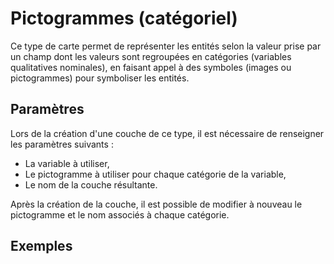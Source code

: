 # Pictogrammes (catégoriel)

Ce type de carte permet de représenter les entités selon la valeur prise par un champ dont les valeurs sont regroupées en catégories (variables qualitatives nominales),
en faisant appel à des symboles (images ou pictogrammes) pour symboliser les entités.

## Paramètres

Lors de la création d'une couche de ce type, il est nécessaire de renseigner les paramètres suivants :

- La variable à utiliser,
- Le pictogramme à utiliser pour chaque catégorie de la variable,
- Le nom de la couche résultante.

Après la création de la couche, il est possible de modifier à nouveau le pictogramme et le nom associés à chaque catégorie.


## Exemples




